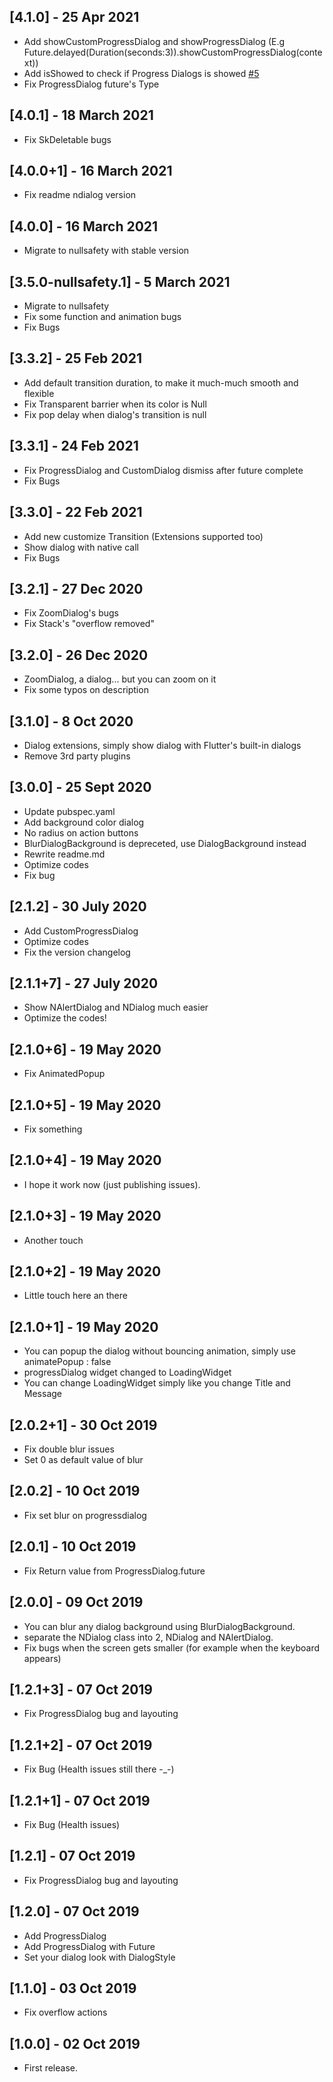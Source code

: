 ## [4.1.0] - 25 Apr 2021
* Add showCustomProgressDialog and showProgressDialog (E.g Future.delayed(Duration(seconds:3)).showCustomProgressDialog(context))
* Add isShowed to check if Progress Dialogs is showed [#5](https://github.com/nizwar/ndialog/issues/5)
* Fix ProgressDialog future's Type

## [4.0.1] - 18 March 2021
* Fix SkDeletable bugs

## [4.0.0+1] - 16 March 2021
* Fix readme ndialog version

## [4.0.0] - 16 March 2021
* Migrate to nullsafety with stable version

## [3.5.0-nullsafety.1] - 5 March 2021
* Migrate to nullsafety
* Fix some function and animation bugs
* Fix Bugs

## [3.3.2] - 25 Feb 2021
* Add default transition duration, to make it much-much smooth and flexible
* Fix Transparent barrier when its color is Null
* Fix pop delay when dialog's transition is null

## [3.3.1] - 24 Feb 2021
* Fix ProgressDialog and CustomDialog dismiss after future complete
* Fix Bugs

## [3.3.0] - 22 Feb 2021
* Add new customize Transition (Extensions supported too)
* Show dialog with native call
* Fix Bugs

## [3.2.1] - 27 Dec 2020
* Fix ZoomDialog's bugs
* Fix Stack's "overflow removed"

## [3.2.0] - 26 Dec 2020
* ZoomDialog, a dialog... but you can zoom on it
* Fix some typos on description

## [3.1.0] - 8 Oct 2020
* Dialog extensions, simply show dialog with Flutter's built-in dialogs
* Remove 3rd party plugins

## [3.0.0] - 25 Sept 2020
* Update pubspec.yaml
* Add background color dialog
* No radius on action buttons
* BlurDialogBackground is depreceted, use DialogBackground instead
* Rewrite readme.md
* Optimize codes
* Fix bug

## [2.1.2] - 30 July 2020
* Add CustomProgressDialog
* Optimize codes
* Fix the version changelog

## [2.1.1+7] - 27 July 2020
* Show NAlertDialog and NDialog much easier
* Optimize the codes!

## [2.1.0+6] - 19 May 2020
* Fix AnimatedPopup

## [2.1.0+5] - 19 May 2020
* Fix something

## [2.1.0+4] - 19 May 2020

* I hope it work now (just publishing issues).

## [2.1.0+3] - 19 May 2020

* Another touch

## [2.1.0+2] - 19 May 2020

* Little touch here an there   

## [2.1.0+1] - 19 May 2020

* You can popup the dialog without bouncing animation, simply use animatePopup : false 
* progressDialog widget changed to LoadingWidget
* You can change LoadingWidget simply like you change Title and Message

## [2.0.2+1] - 30 Oct 2019

* Fix double blur issues
* Set 0 as default value of blur

## [2.0.2] - 10 Oct 2019

* Fix set blur on progressdialog

## [2.0.1] - 10 Oct 2019

* Fix Return value from ProgressDialog.future

## [2.0.0] - 09 Oct 2019 

* You can blur any dialog background using BlurDialogBackground.
* separate the NDialog class into 2, NDialog and NAlertDialog.
* Fix bugs when the screen gets smaller (for example when the keyboard appears)

## [1.2.1+3] - 07 Oct 2019 

* Fix ProgressDialog bug and layouting

## [1.2.1+2] - 07 Oct 2019 

* Fix Bug (Health issues still there -_-)

## [1.2.1+1] - 07 Oct 2019 

* Fix Bug (Health issues)

## [1.2.1] - 07 Oct 2019 

* Fix ProgressDialog bug and layouting

## [1.2.0] - 07 Oct 2019 

* Add ProgressDialog
* Add ProgressDialog with Future
* Set your dialog look with DialogStyle

## [1.1.0] - 03 Oct 2019 

* Fix overflow actions

## [1.0.0] - 02 Oct 2019 

* First release.

